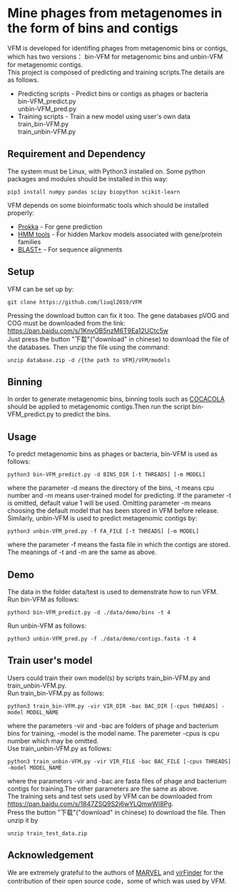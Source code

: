 Mine phages from metagenomes in the form of bins and contigs  
============================================================
VFM is developed for identifing phages from metagenomic bins or contigs, which has two versions： bin-VFM for metagenomic bins and unbin-VFM for metagenomic contigs.  
This project is composed of predicting and training scripts.The details are as follows.
* Predicting scripts - Predict bins or contigs as phages or bacteria    
bin-VFM_predict.py    
unbin-VFM_pred.py
* Training scripts - Train a new model using user's own data  
train_bin-VFM.py  
train_unbin-VFM.py  
## Requirement and Dependency
The system must be Linux, with Python3 installed on. Some python packages and modules should be installed in this way:  
```
pip3 install numpy pandas scipy biopython scikit-learn
``` 
VFM depends on some bioinformatic tools which should be installed properly: 
* [Prokka](https://github.com/tseemann/prokka) - For gene prediction
* [HMM tools](http://www.hmmer.org/) - For hidden Markov models associated with gene/protein families
* [BLAST+](https://blast.ncbi.nlm.nih.gov/Blast.cgi?CMD=Web&PAGE_TYPE=BlastDocs&DOC_TYPE=Download) - For sequence alignments
## Setup
VFM can be set up by:
```
git clone https://github.com/liuql2019/VFM
```
Pressing the download button can fix it too. The gene databases pVOG and COG must be downloaded from the link: https://pan.baidu.com/s/1KnvOB5nzM6T9Ea12UCtc5w  
Just press the button "下载"("download" in chinese) to download the file of the databases. Then unzip the file using the command:  
```
unzip database.zip -d /{the path to VFM}/VFM/models
```
## Binning
In order to generate metagenomic bins, binning tools such as [COCACOLA](https://github.com/younglululu/COCACOLA) should be applied to metagenomic contigs.Then run the script bin-VFM_predict.py to predict the bins.
## Usage
To predct metagenomic bins as phages or bacteria, bin-VFM is used as follows:
```
python3 bin-VFM_predict.py -d BINS_DIR [-t THREADS] [-m MODEL]
```
where the parameter -d means the directory of the bins, -t means cpu number and -m means user-trained model for predicting. If the parameter -t is omitted, default value 1 will be used. Omitting parameter -m means choosing the default model that has been stored in VFM before release.  
Similarly, unbin-VFM is used to predict metagenomic contigs by:
```
python3 unbin-VFM_pred.py -f FA_FILE [-t THREADS] [-m MODEL]
```
where the parameter -f means the fasta file in which the contigs are stored. The meanings of -t and -m are the same as above. 
## Demo
The data in the folder data/test is used to demenstrate how to run VFM.  
Run bin-VFM as follows:
```
python3 bin-VFM_predict.py -d ./data/demo/bins -t 4
```
Run unbin-VFM as follows:
```
python3 unbin-VFM_pred.py -f ./data/demo/contigs.fasta -t 4
```
## Train user's model
Users could train their own model(s) by scripts train_bin-VFM.py and train_unbin-VFM.py.   
Run train_bin-VFM.py as follows:
```
python3 train_bin-VFM.py -vir VIR_DIR -bac BAC_DIR [-cpus THREADS] -model MODEL_NAME
```
where the parameters -vir and -bac are folders of phage and bacterium bins for training, -model is the model name. The paremeter -cpus is cpu number which may be omitted.  
Use train_unbin-VFM.py as follows:
```
python3 train_unbin-VFM.py -vir VIR_FILE -bac BAC_FILE [-cpus THREADS] -model MODEL_NAME
```
where the parameters -vir and -bac are fasta files of phage and bacterium contigs for training.The other parameters are the same as above.  
The training sets and test sets used by VFM can be downloaded from https://pan.baidu.com/s/1847ZSQ9S2j6wYLQmwWI8Pg.  
Press the button "下载"("download" in chinese) to download the file. Then unzip it by  
```
unzip train_test_data.zip 
```
## Acknowledgement
We are extremely grateful to the authors of [MARVEL](https://github.com/LaboratorioBioinformatica/MARVEL) and [virFinder](https://github.com/jessieren/VirFinder) for the contribution of their open source code，some of which was used by VFM.
